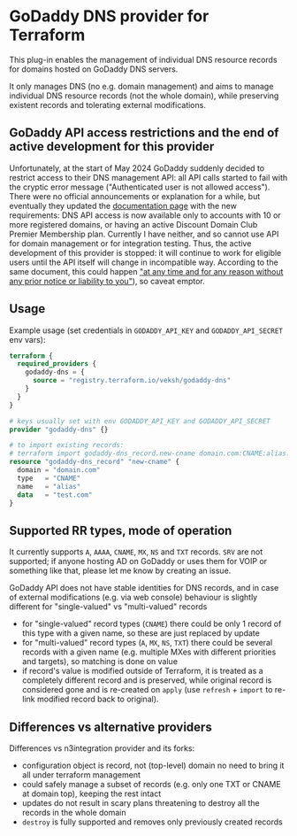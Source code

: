 # GoDaddy DNS provider for Terraform

This plug-in enables the management of individual DNS resource records for domains hosted on GoDaddy DNS servers.

It only manages DNS (no e.g. domain management) and aims to manage individual DNS resource records (not the whole domain), while preserving existent records and tolerating external modifications.

## GoDaddy API access restrictions and the end of active development for this provider

Unfortunately, at the start of May 2024 GoDaddy suddenly decided to restrict access to their DNS management API: all API calls started to fail with the cryptic error message ("Authenticated user is not allowed access"). There were no official announcements or explanation for a while, but eventually they updated the [documentation page](https://developer.godaddy.com/getstarted#apiaccess) with the new requirements: DNS API access is now available only to accounts with 10 or more registered domains, or having an active Discount Domain Club Premier Membership plan. Currently I have neither, and so cannot use API for domain management or for integration testing. Thus, the active development of this provider is stopped: it will continue to work for eligible users until the API itself will change in incompatible way. According to the same document, this could happen ["at any time and for any reason without any prior notice or liability to you"](https://developer.godaddy.com/getstarted#apichange)), so caveat emptor.

## Usage

Example usage (set credentials in `GODADDY_API_KEY` and `GODADDY_API_SECRET` env vars):

``` terraform
terraform {
  required_providers {
    godaddy-dns = {
      source = "registry.terraform.io/veksh/godaddy-dns"
    }
  }
}

# keys usually set with env GODADDY_API_KEY and GODADDY_API_SECRET
provider "godaddy-dns" {}

# to import existing records:
# terraform import godaddy-dns_record.new-cname domain.com:CNAME:alias:testing.com
resource "godaddy-dns_record" "new-cname" {
  domain = "domain.com"
  type   = "CNAME"
  name   = "alias"
  data   = "test.com"
}
```

## Supported RR types, mode of operation

It currently supports `A`, `AAAA`, `CNAME`, `MX`, `NS` and `TXT` records. `SRV` are not supported; if anyone hosting AD on GoDaddy or uses them for VOIP or something like that, please let me know by creating an issue.

GoDaddy API does not have stable identities for DNS records, and in case of external modifications (e.g. via web console) behaviour is slightly different for "single-valued" vs "multi-valued" records
- for "single-valued" record types (`CNAME`) there could be only 1 record of this type with a given name, so these are just replaced by update
- for "multi-valued" record types (`A`, `MX`, `NS`, `TXT`) there could be several records
with a given name (e.g. multiple MXes with different priorities and targets), so matching is done on value
- if record's value is modified outside of Terraform, it is treated as a completely different record and is preserved, while original record is considered gone and is re-created on `apply` (use `refresh` + `import` to re-link modified record back to original).

## Differences vs alternative providers

Differences vs n3integration provider and its forks:
- configuration object is record, not (top-level) domain no need to bring it all under terraform management
- could safely manage a subset of records (e.g. only one TXT or CNAME at domain top), keeping the rest intact
- updates do not result in scary plans threatening to destroy all the records in the whole domain
- `destroy` is fully supported and removes only previously created records
